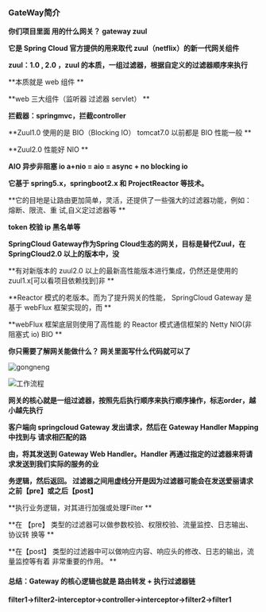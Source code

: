 ### GateWay简介



**你们项目里面 用的什么网关？ gateway zuul**

**它是 Spring Cloud 官方提供的用来取代 zuul（netflix）的新一代网关组件**

**zuul：1.0 , 2.0 ，zuul 的本质，一组过滤器，根据自定义的过滤器顺序来执行**

**本质就是 web 组件 **

**web 三大组件（监听器 过滤器 servlet） **

**拦截器：springmvc，拦截controller**

**Zuul1.0 使用的是 BIO（Blocking IO） tomcat7.0 以前都是 BIO 性能一般 **

**Zuul2.0 性能好 NIO **

**AIO 异步非阻塞 io a+nio = aio = async + no blocking io**

**它基于 spring5.x，springboot2.x 和 ProjectReactor 等技术。**

**它的目地是让路由更加简单，灵活，还提供了一些强大的过滤器功能，例如：熔断、限流、重 试,自义定过滤器等 **

**token 校验 ip 黑名单等**



**SpringCloud Gateway作为Spring Cloud生态的网关，目标是替代Zuul，在SpringCloud2.0 以上的版本中，没**

**有对新版本的 zuul2.0 以上的最新高性能版本进行集成，仍然还是使用的 zuul1.x[可以看项目依赖找到]非 **

**Reactor 模式的老版本。而为了提升网关的性能， SpringCloud Gateway 是基于 webFlux 框架实现的，而 **

**webFlux 框架底层则使用了高性能 的 Reactor 模式通信框架的 Netty NIO(非阻塞式 io) BIO **

**你只需要了解网关能做什么？ 网关里面写什么代码就可以了**



![gongneng](E:\笔记整理\动力节点SpringCloud\图解\gongneng.png)





![工作流程](E:\笔记整理\动力节点SpringCloud\图解\工作流程.png)



**网关的核心就是一组过滤器，按照先后执行顺序来执行顺序操作，标志order，越小越先执行**

**客户端向 springcloud Gateway 发出请求，然后在 Gateway Handler Mapping 中找到与 请求相匹配的路**

**由，将其发送到 Gateway Web Handler。Handler 再通过指定的过滤器来将请求发送到我们实际的服务的业**

**务逻辑，然后返回。 过滤器之间用虚线分开是因为过滤器可能会在发送爱丽请求之前【pre】或之后【post】**

**执行业务逻辑，对其进行加强或处理Filter **

**在 【pre】 类型的过滤器可以做参数校验、权限校验、流量监控、日志输出、协议转 换等 **

**在【post】 类型的过滤器中可以做响应内容、响应头的修改、日志的输出，流量监控等有着 非常重要的作用。 **



#### **总结：Gateway 的核心逻辑也就是 路由转发 + 执行过滤器链**



**filter1->filter2-interceptor->controller->interceptor->filter2->filter1**